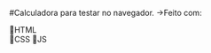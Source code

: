 #Calculadora para testar no navegador.
        ->Feito com:

🚀HTML                                                                                                                                         
🚀CSS
🚀JS


